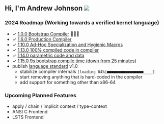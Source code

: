 ## Hi, I'm Andrew Johnson ![](https://komarev.com/ghpvc/?username=andrew-johnson-4)

### 2024 Roadmap (Working towards a verified kernel language)

* ✓ [1.0.0 Bootstrap Compiler](https://github.com/andrew-johnson-4/lambda-mountain/releases/tag/1.0.0) 🥳🎉🎁
* ✓ [1.6.0 Production Compiler](https://github.com/andrew-johnson-4/lambda-mountain/releases/tag/1.6.0)
* ✓ [1.10.0 Ad-Hoc Specialization and Hygienic Macros](https://github.com/andrew-johnson-4/lambda-mountain/releases/tag/1.10.0)
* ✓ [1.13.0 100% compiled code in compiler](https://github.com/andrew-johnson-4/lambda-mountain/releases/tag/1.13.0)
* ✓ [1.14.0 parametric code and data](https://github.com/andrew-johnson-4/lambda-mountain/releases/tag/1.14.0)
* ✓ [1.15.0 9s bootstrap compile time (down from 25 minutes)](https://github.com/andrew-johnson-4/lambda-mountain/releases/tag/1.15.0)
* publish [language standard](https://github.com/andrew-johnson-4/lambda-mountain/wiki/Unopinionated-Philosophy#standards) v1.0
  * stabilize compiler internals `[loading 84%|■■■■■■■■■■■■■■■■____]`
  * start removing anything that is hard-coded in the compiler
  * add support for something other than x86-64

### Upcoming Planned Features
* apply / chain / implicit context / type-context
* ANSI C Frontend
* LSTS Frontend

